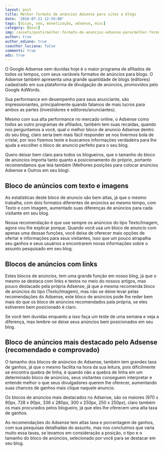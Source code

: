 ```yaml
---
layout: post
title: Melhor formato de anúncios Adsense para sites e blogs
date: '2016-07-21 12:59:00'
tags: [dicas, seo, monetização, adsense, misc]
category: [misc]
img: /assets/posts/melhor-formato-de-anuncios-adsense-para/melhor-formato-de-anuncios-adsense-para.jpg
author: true
author_ediano: true
coauthor_luciana: false
comments: true
ads: true
---
```


O Google Adsense sem duvidas hoje é o maior programa de afiliados de todos os tempos, com seus variáveis formatos de anúncios para blogs. O Adsense também apresenta uma grande quantidade de blogs (editores) cadastrado em sua plataforma de divulgação de anúncios, promovidos pelo Google AdWords.

Sua performance em desempenho para seus anunciante, são impressionantes, principalmente quando falamos de mais lucros para ambos as partes (investidores e editores/anunciantes).

Mesmo com sua alta performance no mercado online, o Adsense como todos ao outro programas de afiliados, também tem suas recaídas, quando nos perguntamos a você, qual o melhor bloco de anuncio Adsense dentro do seu blog, claro seria bem mais fácil responder se nos tivermos bola de cristal, por isso fizemos teste e buscamos informações verdadeira para lhe ajuda a escolher o bloco de anuncio perfeito para o seu blog.

Quero deixar bem claro para todos os blogueiros, que o tamanho do bloco de anúncios importa tanto quanto a posicionamento do próprio, portanto recomendamos que leia também (Melhores posições para colocar anúncios Adsense e Outros em seu blog).

## Bloco de anúncios com texto e imagens
As estatísticas deste bloco de anuncio são bem altas, já que o mesmo trabalha, com dois formatos diferentes de anúncios ao mesmo tempo, com Texto e com Imagem, aumentado suas diferenças de anúncios para cada visitante em seu blog.

Nossa recomendação é que use sempre os anúncios do tipo Texto/Imagem, agora vou lhe explicar porque. Quando você usa um bloco de anuncio com apenas uma dessas funções, você deixa de oferecer mais opções de ofertar e informações para seus visitantes, isso que um pouco atrapalha seu ganhos e seus usuários a encontrarem novas informações sobre o assunto pesquisado em seu blog.

## Blocos de anúncios com links
Estes blocos de anúncios, tem uma grande função em nosso blog, já que o mesmo se destaca com links e textos no meio do nossos artigos, mas pouco destacado pela própria Adsense, jã que a mesma recomenda bloco de anúncios do tipo (Texto/Imagem), mas não se deixe levar pelas recomendações do Adsense, este bloco de anúncios pode lhe reder bem mais do que os bloco de anúncios recomendados pala própria, se eles estiverem bem posicionado é claro.

Se você tem duvidas enquanto a isso faça um teste de uma semana e veja a diferença, mas lembre-se deixe seus anúncios bem posicionados em seu blog.

## Bloco de anúncios mais destacado pelo Adsense (recomendado e comprovado)
O tamanho dos blocos de anúncios do Adsense, também tem grandes taxa de ganhos, já que o mesmo facilita na hora da sua leitura, pois dificilmente se encontra quebra de linha, é quando não a quebra de linha em um determinado bloco de anúncios, seus visitantes conseguem interpretar e entende melhor o que seus divulgadores querem lhe oferecer, aumentando suas chances de ganhos mais clique naquele anuncio.

Os blocos de anúncios mais destacados no Adsense, são os maiores (970 x 90px, 728 x 90px, 336 x 280px, 300 x 250px, 250 x 250px), claro também os mais procurados pelos blogueiro, já que eles lhe oferecem uma alta taxa de ganhos.

As recomendações do Adsense tem altas taxa e porcentagem de ganhos, com sua pesquisas detalhadas do assunto, mas nos concluímos que varia muito essa taxas, se levamos em consideração a posição, o tipo e o tamanho do bloco de anúncios, selecionado por você para se destacar em seu blog.
